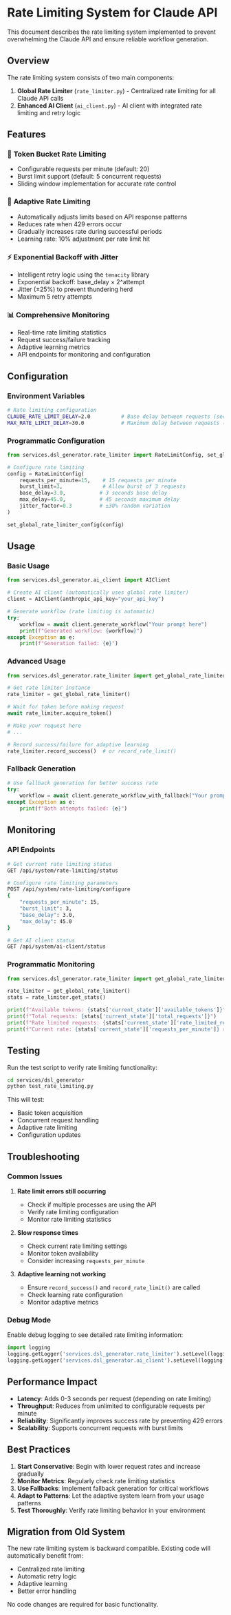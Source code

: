 # Rate Limiting System for Claude API

This document describes the rate limiting system implemented to prevent overwhelming the Claude API and ensure reliable workflow generation.

## Overview

The rate limiting system consists of two main components:

1. **Global Rate Limiter** (`rate_limiter.py`) - Centralized rate limiting for all Claude API calls
2. **Enhanced AI Client** (`ai_client.py`) - AI client with integrated rate limiting and retry logic

## Features

### 🚦 **Token Bucket Rate Limiting**
- Configurable requests per minute (default: 20)
- Burst limit support (default: 5 concurrent requests)
- Sliding window implementation for accurate rate control

### 🔄 **Adaptive Rate Limiting**
- Automatically adjusts limits based on API response patterns
- Reduces rate when 429 errors occur
- Gradually increases rate during successful periods
- Learning rate: 10% adjustment per rate limit hit

### ⚡ **Exponential Backoff with Jitter**
- Intelligent retry logic using the `tenacity` library
- Exponential backoff: base_delay × 2^attempt
- Jitter (±25%) to prevent thundering herd
- Maximum 5 retry attempts

### 📊 **Comprehensive Monitoring**
- Real-time rate limiting statistics
- Request success/failure tracking
- Adaptive learning metrics
- API endpoints for monitoring and configuration

## Configuration

### Environment Variables

```bash
# Rate limiting configuration
CLAUDE_RATE_LIMIT_DELAY=2.0          # Base delay between requests (seconds)
MAX_RATE_LIMIT_DELAY=30.0            # Maximum delay between requests (seconds)
```

### Programmatic Configuration

```python
from services.dsl_generator.rate_limiter import RateLimitConfig, set_global_rate_limiter_config

# Configure rate limiting
config = RateLimitConfig(
    requests_per_minute=15,    # 15 requests per minute
    burst_limit=3,             # Allow burst of 3 requests
    base_delay=3.0,           # 3 seconds base delay
    max_delay=45.0,           # 45 seconds maximum delay
    jitter_factor=0.3         # ±30% random variation
)

set_global_rate_limiter_config(config)
```

## Usage

### Basic Usage

```python
from services.dsl_generator.ai_client import AIClient

# Create AI client (automatically uses global rate limiter)
client = AIClient(anthropic_api_key="your_api_key")

# Generate workflow (rate limiting is automatic)
try:
    workflow = await client.generate_workflow("Your prompt here")
    print(f"Generated workflow: {workflow}")
except Exception as e:
    print(f"Generation failed: {e}")
```

### Advanced Usage

```python
from services.dsl_generator.rate_limiter import get_global_rate_limiter

# Get rate limiter instance
rate_limiter = get_global_rate_limiter()

# Wait for token before making request
await rate_limiter.acquire_token()

# Make your request here
# ...

# Record success/failure for adaptive learning
rate_limiter.record_success()  # or record_rate_limit()
```

### Fallback Generation

```python
# Use fallback generation for better success rate
try:
    workflow = await client.generate_workflow_with_fallback("Your prompt")
except Exception as e:
    print(f"Both attempts failed: {e}")
```

## Monitoring

### API Endpoints

```bash
# Get current rate limiting status
GET /api/system/rate-limiting/status

# Configure rate limiting parameters
POST /api/system/rate-limiting/configure
{
    "requests_per_minute": 15,
    "burst_limit": 3,
    "base_delay": 3.0,
    "max_delay": 45.0
}

# Get AI client status
GET /api/system/ai-client/status
```

### Programmatic Monitoring

```python
from services.dsl_generator.rate_limiter import get_global_rate_limiter

rate_limiter = get_global_rate_limiter()
stats = rate_limiter.get_stats()

print(f"Available tokens: {stats['current_state']['available_tokens']}")
print(f"Total requests: {stats['current_state']['total_requests']}")
print(f"Rate limited requests: {stats['current_state']['rate_limited_requests']}")
print(f"Current rate: {stats['current_state']['requests_per_minute']} requests/minute")
```

## Testing

Run the test script to verify rate limiting functionality:

```bash
cd services/dsl_generator
python test_rate_limiting.py
```

This will test:
- Basic token acquisition
- Concurrent request handling
- Adaptive rate limiting
- Configuration updates

## Troubleshooting

### Common Issues

1. **Rate limit errors still occurring**
   - Check if multiple processes are using the API
   - Verify rate limiting configuration
   - Monitor rate limiting statistics

2. **Slow response times**
   - Check current rate limiting settings
   - Monitor token availability
   - Consider increasing `requests_per_minute`

3. **Adaptive learning not working**
   - Ensure `record_success()` and `record_rate_limit()` are called
   - Check learning rate configuration
   - Monitor adaptive metrics

### Debug Mode

Enable debug logging to see detailed rate limiting information:

```python
import logging
logging.getLogger('services.dsl_generator.rate_limiter').setLevel(logging.DEBUG)
logging.getLogger('services.dsl_generator.ai_client').setLevel(logging.DEBUG)
```

## Performance Impact

- **Latency**: Adds 0-3 seconds per request (depending on rate limiting)
- **Throughput**: Reduces from unlimited to configurable requests per minute
- **Reliability**: Significantly improves success rate by preventing 429 errors
- **Scalability**: Supports concurrent requests with burst limits

## Best Practices

1. **Start Conservative**: Begin with lower request rates and increase gradually
2. **Monitor Metrics**: Regularly check rate limiting statistics
3. **Use Fallbacks**: Implement fallback generation for critical workflows
4. **Adapt to Patterns**: Let the adaptive system learn from your usage patterns
5. **Test Thoroughly**: Verify rate limiting behavior in your environment

## Migration from Old System

The new rate limiting system is backward compatible. Existing code will automatically benefit from:

- Centralized rate limiting
- Automatic retry logic
- Adaptive learning
- Better error handling

No code changes are required for basic functionality.
